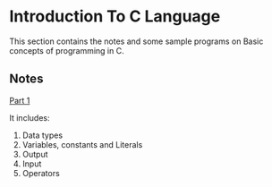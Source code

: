 # Introduction To C Language

This section contains the notes and some sample programs on Basic concepts of programming in C.

## Notes

[Part 1](Intro_to_C(1).md)

It includes:

1. Data types
2. Variables, constants and Literals
3. Output
4. Input
5. Operators
